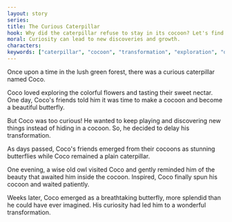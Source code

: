 ```yaml
---
layout: story
series: 
title: The Curious Caterpillar
hook: Why did the caterpillar refuse to stay in its cocoon? Let's find out! 🐛
moral: Curiosity can lead to new discoveries and growth.
characters: 
keywords: ["caterpillar", "cocoon", "transformation", "exploration", "discovery", "patience", "growth", "beauty"]
---
```


Once upon a time in the lush green forest, there was a curious caterpillar named Coco.

Coco loved exploring the colorful flowers and tasting their sweet nectar. One day, Coco's friends told him it was time to make a cocoon and become a beautiful butterfly.

But Coco was too curious! He wanted to keep playing and discovering new things instead of hiding in a cocoon. So, he decided to delay his transformation.

As days passed, Coco's friends emerged from their cocoons as stunning butterflies while Coco remained a plain caterpillar.

One evening, a wise old owl visited Coco and gently reminded him of the beauty that awaited him inside the cocoon. Inspired, Coco finally spun his cocoon and waited patiently.

Weeks later, Coco emerged as a breathtaking butterfly, more splendid than he could have ever imagined. His curiosity had led him to a wonderful transformation.
